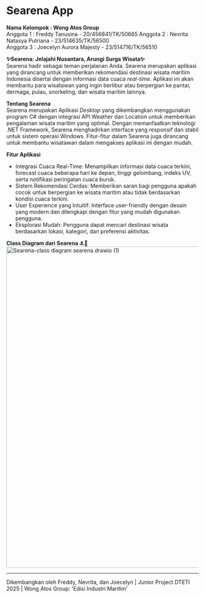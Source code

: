 # Searena App 
**Nama Kelompok : Wong Atos Group**  
Anggota 1 : Freddy Tanusina - 20/456841/TK/50665
Anggota 2 : Nevrita Natasya Putriana - 23/514635/TK/56500  
Anggota 3 : Joecelyn Aurora Majesty - 23/514716/TK/56510  

**✨Searena: Jelajahi Nusantara, Arungi Surga Wisata✨**  
Searena hadir sebagai teman perjalanan Anda. Searena merupakan aplikasi yang dirancang untuk memberikan rekomendasi destinasi wisata maritim Indonesia disertai dengan informasi data cuaca *real-time*. Aplikasi ini akan membantu para wisatawan yang ingin berlibur atau berpergian ke pantai, dermaga, pulau, snorkeling, dan wisata maritim lainnya. 

**Tentang Searena**  
Searena merupakan Aplikasi *Desktop* yang dikembangkan menggunakan program C# dengan integrasi API Weather dan Location untuk memberikan pengalaman wisata maritim yang optimal. Dengan memanfaatkan teknologi .NET Framework, Searena menghadirkan interface yang responsif dan stabil untuk sistem operasi Windows. Fitur-fitur dalam Searena juga dirancang untuk membantu wisatawan dalam mengakses aplikasi ini dengan mudah.  

**Fitur Aplikasi**  
* Integrasi Cuaca Real-Time: Menampilkan informasi data cuaca terkini, forecast cuaca beberapa hari ke depan, tinggi gelombang, indeks UV, serta notifikasi peringatan cuaca buruk.
* Sistem Rekomendasi Cerdas: Memberikan saran bagi pengguna apakah cocok untuk berpergian ke wisata maritim atau tidak berdasarkan kondisi cuaca terkini.
* User Experience yang Intuitif: Interface user-friendly dengan desain yang modern dan dilengkapi dengan fitur yang mudah digunakan pengguna.
* Eksplorasi Mudah: Pengguna dapat mencari destinasi wisata berdasarkan lokasi, kategori, dan preferensi aktivitas.

**Class Diagram dari Searena ⚓🛟**
<img width="818" height="841" alt="Searena-class diagram searena drawio (1)" src="https://github.com/user-attachments/assets/18d4cf5e-e031-461d-a35a-bb2af1a7bb8d" />

___

Dikembangkan oleh Freddy, Nevrita, dan Joecelyn | Junior Project DTETI 2025 | Wong Atos Group: 'Edisi Industri Maritim'



 
